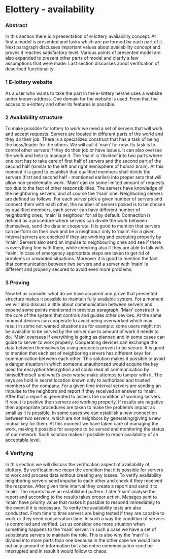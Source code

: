 # Elottery - availability
### Abstract
In this section there is a presentation of e-lottery availability concept. At first a model
is presented and tasks which are performed by each part of it. Next paragraph discusses
important values about availability concept and proves it reaches satisfactory level. Various
points of presented model are also expanded to present other parts of model and clarify
a few assumptions that were made. Last section discusses about verification of described
functionality.
### 1 E-lottery website
As a user who wants to take the part in the e-lottery he/she uses a website under known
address. One domain for the website is used. From that the access to e-lottery and other its
features is possible.
### 2 Availability structure
To make possible for lottery to work we need a set of servers that will work and accept
requests. Servers are located in different parts of the world and they do their job. There is a
specialized construct that has a task of being the boss/leader for the others. We will call it
‘main’ for now. Its task is to control other servers if they do their job or have issues. It can also
oversee the work and help to manage it. The ‘main’ is ‘divided’ into two parts where one part
has to take care of first half of servers and the second part of the second half (similar to the left
and right hemisphere of human brain). At this moment it is good to establish that qualified
members shall divide the servers (first and second half - mentioned earlier) into proper sets
that will allow non-problematic work. ‘Main’ can do some limited amount of requests too due
to the fact of other responsibilities. The servers have knowledge of the neighboring servers,
and of course the ‘main’ one. Neighboring servers are defined as follows: For each server pick a
given number of servers and connect them with each other, the number of servers picked is to
be chosen by qualified members, each server can have different number of neighboring ones,
‘main’ is neighbour for all by default. Connection is defined as a procedure where servers can
divide the work between themselves, send the data or cooperate. It is good to mention that
servers can perform on their own and be a neighbour only to ’main’. For a given interval
servers are checked if they are working and executing properly by ‘main’. Servers also send
an impulse to neighbouring ones and see if there is everything fine with them, while checking
also if they are able to talk with ’main’. In case of emergency appropriate steps are taken
to get rid of problems or unwanted situations. Moreover it is good to mention the fact that
communication between two servers and a server with ‘main’ is different and properly secured
to avoid even more problems.

### 3 Proving
Now let us consider what do we have acquired and prove that presented structure makes it
possible to maintain fully available system. For a moment we will also discuss a little about
communication between servers and expand some points mentioned in previous paragraph.
‘Main’ construct is the core of the system that controls and guides other devices. At the
same moment devices can cooperate to avoid being overworked which may result in some
not wanted situations as for example: some users might not be available to be served by the
server due to amount of work it needs to do. ‘Main’ oversees if everything is going as planned
and in some cases can guide to server to work properly. Cooperating devices can exchange
the data between themselves by using protocols proven to be secure. It is good to mention
that each set of neighboring servers has different keys for communication between each other.
This solution makes it possible to avoid a danger situation in which someone unauthorized
would acquire the key used for encryption/decryption and could read all communication by
himself/herself and what’s even worse make attemps to tamper with it. The keys are hold in
secret location known only to authorized and trusted members of the company. For a given
time interval servers are sending an impulse to the neighbors and report if they received
an answer to ‘main’. After that a report is generated to assess the condition of working
servers. If result is positive then servers are working properly. If results are negative then
appropriate procedures are taken to make the problem’s impact as small as it is possible. In
some cases we can establish a new connection between two servers, which are not neighbors
by generating/giving a new mutual key for them. At this moment we have taken care of
managing the work, making it possible for eveyone to be served and monitoring the status
of our network. Such solution makes it possible to reach availability of an acceptable level.
### 4 Verifying
In this section we will discuss the verification aspect of availability of elottery. By verification
we mean the condition that it is possible for servers to work and process data without creating
any losses. To verify availability neighboring servers send impulse to each other and check if
they received the response. After given time interval they create a report and send it to ‘main’.
The reports have an established pattern. Later ‘main’ analyse the report and according to
the results takes proper action. Mesages sent to ‘main’ have priority value that makes it
possible to respond immediately to the event if it is necessary. To verify the availability tests
are also conducted. From time to time servers are being tested if they are capable to work or
they need conservation time. In such a way the condition of servers is controlled and verified.
Let us consider one more situation when something happens to the ‘main’ server. In such a
case we have a set of substistute servers to maintain the role. This is also why the ‘main’ is
divided into more parts than one because in the other case we would lose not only amount of
information but also entire communication coud be interrupted and in result it would follow
to chaos.
